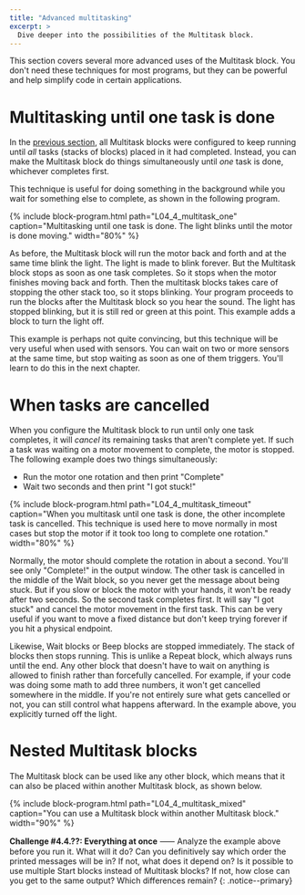 ```yaml
---
title: "Advanced multitasking"
excerpt: >
  Dive deeper into the possibilities of the Multitask block.
---
```

This section covers several more advanced uses of the Multitask block.
You don't need these techniques for most programs, but they can be powerful and
help simplify code in certain applications.

# Multitasking until one task is done

In the [previous section](/learn/flow-basics/multitasking/), all Multitask
blocks were configured to keep running until _all_ tasks (stacks of blocks)
placed in it had completed. Instead, you can make the Multitask block do things
simultaneously until _one_ task is done, whichever completes first.

This technique is useful for doing something in the background while you wait
for something else to complete, as shown in the following program.

{% include block-program.html
path="L04_4_multitask_one"
caption="Multitasking until one task is done. The light blinks until the motor is done moving."
width="80%"
%}

As before, the Multitask block will run the motor back and forth and at the
same time blink the light. The light is made to blink forever. But the
Multitask block stops as soon as one task completes. So it stops when the motor
finishes moving back and forth. Then the multitask blocks takes care of
stopping the other stack too, so it stops blinking. Your program proceeds to
run the blocks after the Multitask block so you hear the sound. The light has
stopped blinking, but it is still red or green at this point. This example adds
a block to turn the light off.

This example is perhaps not quite convincing, but this technique will be very
useful when used with sensors. You can wait on two or more sensors at the same
time, but stop waiting as soon as one of them triggers. You'll learn to do this
in the next chapter.

# When tasks are cancelled

When you configure the Multitask block to run until only one task completes, it
will _cancel_ its remaining tasks that aren't complete yet. If such a task was
waiting on a motor movement to complete, the motor is stopped. The following
example does two things simultaneously:
- Run the motor one rotation and then print "Complete"
- Wait two seconds and then print "I got stuck!"

{% include block-program.html
path="L04_4_multitask_timeout"
caption="When you multitask until one task is done, the other incomplete
         task is cancelled. This technique is used here to move normally in
         most cases but stop the motor if it took too long to complete one rotation."
width="80%"
%}

Normally, the motor should complete the rotation in about a second. You'll see
only "Complete!" in the output window. The other task is cancelled in the
middle of the Wait block, so you never get the message about being stuck. But
if you slow or block the motor with your hands, it won't be ready after two
seconds. So the second task completes first. It will say "I got stuck" and
cancel the motor movement in the first task. This can be very useful if you
want to move a fixed distance but don't keep trying forever if you hit a
physical endpoint.

Likewise, Wait blocks or Beep blocks are stopped immediately. The stack of
blocks then stops running. This is unlike a Repeat block, which always runs
until the end. Any other block that doesn't have to wait on anything is allowed
to finish rather than forcefully cancelled. For example, if your code was doing
some math to add three numbers, it won't get cancelled somewhere in the middle.
If you're not entirely sure what gets cancelled or not, you can still control
what happens afterward. In the example above, you explicitly turned off the
light.

# Nested Multitask blocks

The Multitask block can be used like any other block, which means that it can
also be placed within another Multitask block, as shown below.

{% include block-program.html
path="L04_4_multitask_mixed"
caption="You can use a Multitask block within another Multitask block."
width="90%"
%}

**Challenge #4.4.??: Everything at once** ⸺ Analyze the example above before
you run it. What will it do? Can you definitively say which order the printed
messages will be in? If not, what does it depend on? Is it possible to use
multiple Start blocks instead of Multitask blocks? If not, how close can you
get to the same output? Which differences remain?
{: .notice--primary}
